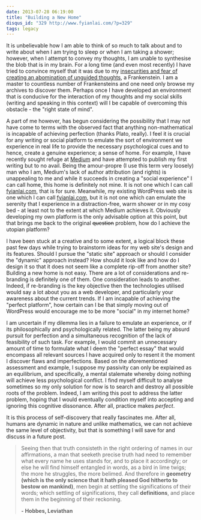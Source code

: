 ```yaml
---
date: 2013-07-28 06:19:00
title: "Building a New Home"
disqus_id: "329 http://www.fyianlai.com/?p=329"
tags: legacy
---
```


It is unbelievable how I am able to think of so much to talk about and to write about when I am trying to sleep or when I am taking a shower; however, when I attempt to convey my thoughts, I am unable to synthesise the blob that is in my brain. For a long time (and even most recently) I have tried to convince myself that it was due to my [insecurities and fear of creating an abomination of unguided thoughts](/2013/04/i-dont-care-really/), a Frankenstein. I am a master to countless number of Frankensteins and one need only browse my archives to discover them. Perhaps once I have developed an environment that is conducive for the interaction of my thoughts and my social skills (writing and speaking in this context) will I be capable of overcoming this obstacle - the "right state of mind".

<!--more-->

A part of me however, has begun considering the possibility that I may not have come to terms with the observed fact that anything non-mathematical is incapable of achieving perfection (thanks Plato, really). I feel it is crucial for any writing or social platform to emulate the sort of environment we experience in real life to provide the necessary psychological cues and to hence, create a genuine experience; a sense of home. For example, I have recently sought refuge at [Medium](http://www.medium.com) and have attempted to publish my first writing but to no avail. Being the amour-propre (I use this term very loosely) man who I am, Medium's lack of author attribution (and rights) is unappealing to me and while it succeeds in creating a "social experience" I can call home, this home is definitely not mine. It is not one which I can call [fyianlai.com](/), that is for sure. Meanwhile, my existing WordPress web site is one which I can call [fyianlai.com](/), but it is not one which can emulate the serenity that I experience in a distraction-free, warm shower or in my cosy bed - at least not to the extent at which Medium achieves it. Obviously developing my own platform is the only advisable option at this point, but that brings me back to the original <del>question</del> problem, how do I achieve the utopian platform?

I have been stuck at a creative and to some extent, a logical block these past few days while trying to brainstorm ideas for my web site's design and its features. Should I pursue the "static site" approach or should I consider the "dynamic" approach instead? How should it look like and how do I design it so that it does not seem like a complete rip-off from another site? Building a new home is not easy. There are a lot of considerations and re-branding is definitely one of them. One consideration leads to another. Indeed, if re-branding is the key objective then the technologies utilised would say a lot about you as a web developer, and particularly your awareness about the current trends. If I am incapable of achieving the "perfect platform", how certain can I be that simply moving out of WordPress would encourage me to be more "social" in my internet home?

I am uncertain if my dilemma lies in a failure to emulate an experience, or if its philosophically and psychologically related. The latter being my absurd pursuit for perfection and a simultaneous recognition of the lack of feasibility of such task. For example, I would commit an unnecessary amount of time to formulate what I deem the "perfect essay" that would encompass all relevant sources I have acquired only to resent it the moment I discover flaws and imperfections. Based on the aforementioned assessment and example, I suppose my passivity can only be explained as an equilibrium, and specifically, a mental stalemate whereby doing nothing will achieve less psychological conflict. I find myself difficult to analyse sometimes so my only solution for now is to search and destroy all possible roots of the problem. Indeed, I am writing this post to address the latter problem, hoping that I would eventually condition myself into accepting and ignoring this cognitive dissonance. After all, practice makes _perfect_.

It is this process of self-discovery that really fascinates me. After all, humans are dynamic in nature and unlike mathematics, we can not achieve the same level of objectivity, but that is something I will save for and discuss in a future post.

> Seeing then that truth consisteth in the right ordering of names in our affirmations, a man that seeketh precise truth had need to remember what every name he uses stands for, and to place it accordingly; or else he will find himself entangled in words, as a bird in lime twigs; the more he struggles, the more belimed. And therefore in **geometry (which is the only science that it hath pleased God hitherto to bestow on mankind)**, men begin at settling the significations of their words; which settling of significations, they call **definitions**, and place them in the beginning of their reckoning.
>
> **- Hobbes, Leviathan**